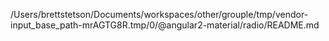 /Users/brettstetson/Documents/workspaces/other/grouple/tmp/vendor-input_base_path-mrAGTG8R.tmp/0/@angular2-material/radio/README.md